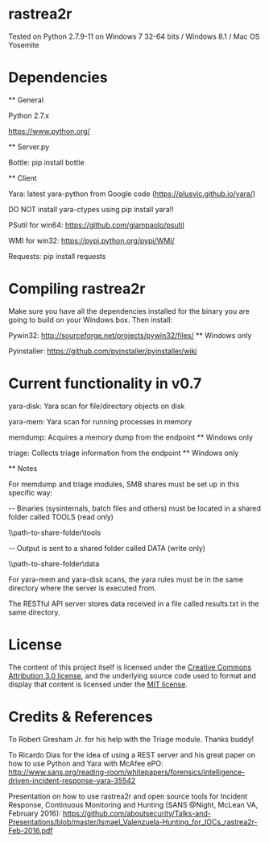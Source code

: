 # rastrea2r

Tested on Python 2.7.9-11 on Windows 7 32-64 bits / Windows 8.1 / Mac OS Yosemite

# Dependencies

** General

Python 2.7.x

https://www.python.org/

** Server.py

Bottle: pip install bottle

** Client 

Yara: latest yara-python from Google code (https://plusvic.github.io/yara/)

DO NOT install yara-ctypes using pip install yara!!

PSutil for win64: https://github.com/giampaolo/psutil

WMI for win32: https://pypi.python.org/pypi/WMI/

Requests: pip install requests

# Compiling rastrea2r

Make sure you have all the dependencies installed for the binary you are going to build on your Windows box. Then install:

Pywin32: http://sourceforge.net/projects/pywin32/files/ ** Windows only

Pyinstaller: https://github.com/pyinstaller/pyinstaller/wiki

# Current functionality in v0.7

yara-disk: Yara scan for file/directory objects on disk

yara-mem: Yara scan for running processes in memory

memdump: Acquires a memory dump from the endpoint ** Windows only

triage: Collects triage information from the endpoint ** Windows only

** Notes

For memdump and triage modules, SMB shares must be set up in this specific way:

-- Binaries (sysinternals, batch files and others) must be located in a shared folder called TOOLS (read only)

\\\\path-to-share-folder\tools

-- Output is sent to a shared folder called DATA (write only)

\\\\path-to-share-folder\data

For yara-mem and yara-disk scans, the yara rules must be in the same directory where the server is executed from.

The RESTful API server stores data received in a file called results.txt in the same directory.

# License

The content of this project itself is licensed under the
[Creative Commons Attribution 3.0 license](http://creativecommons.org/licenses/by/3.0/us/deed.en_US),
and the underlying source code used to format and display that content
is licensed under the [MIT license](http://opensource.org/licenses/mit-license.php).

# Credits & References

To Robert Gresham Jr. for his help with the Triage module. Thanks buddy!

To Ricardo Dias for the idea of using a REST server and his great paper on how to use Python and Yara with McAfee ePO: http://www.sans.org/reading-room/whitepapers/forensics/intelligence-driven-incident-response-yara-35542

Presentation on how to use rastrea2r and open source tools for Incident Response, Continuous Monitoring and Hunting (SANS @Night, McLean VA, February 2016): https://github.com/aboutsecurity/Talks-and-Presentations/blob/master/Ismael_Valenzuela-Hunting_for_IOCs_rastrea2r-Feb-2016.pdf














